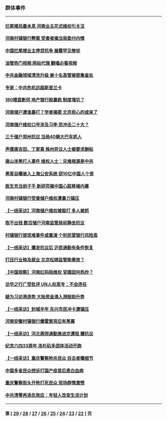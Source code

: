 ### 群体事件
---
#### [烂尾楼风暴未息 河南业主花式维权引关注](../../pages/ncid279/n13794519.md?08050445) 
#### [河南村镇银行弊案 受害者揭当局垫付内情](../../pages/ncid279/n13791990.md?08050445) 
#### [中国烂尾楼业主停贷抗争 展露罕见惨状](../../pages/ncid279/n13787794.md?08050445) 
#### [油管热门视频 网站代理 翻墙必看视频](http://209.222.30.114:81/youtube.html?08050445)
#### [中共金融领域清洗升级 逾十名高管被密集查处](../../pages/ncid279/n13782694.md?08050445) 
#### [专家：中共危机远超斯里兰卡](../../pages/ncid279/n13782248.md?08050445) 
#### [180楼盘断供 地产银行股暴跌 制度埋坑？](../../pages/ncid279/n13780778.md?08050445) 
#### [河南储户遭谁暴打？学者揭密 北京担心的或来了](../../pages/ncid279/n13779407.md?08050445) 
#### [河南储户维权口号涉及习李 恐冲击二十大？](../../pages/ncid279/n13778148.md?08050445) 
#### [三千储户郑州抗议 当局40辆大巴车抓人](../../pages/ncid279/n13777593.md?08050445) 
#### [声援唐吉田、丁家喜 株州异议人士被要求删帖](../../pages/ncid279/n13775534.md?08050445) 
#### [唐山涉黑打人事件 维权人士：灾难根源是中共](../../pages/ncid279/n13773534.md?08050445) 
#### [黑客自曝骇入上海公安系统 窃10亿中国人个资](../../pages/ncid279/n13773395.md?08050445) 
#### [医生充当刽子手 新研究揭中国心脏移植内幕](../../pages/ncid279/n13772291.md?08050445) 
#### [河南村镇银行受害储户维权遭暴力镇压](../../pages/ncid279/n13770841.md?08050445) 
#### [【一线采访】河南储户维权被殴打 多人被抓](../../pages/ncid279/n13768629.md?08050445) 
#### [取不出钱 数百储户河南监管局前静坐抗议](../../pages/ncid279/n13767198.md?08050445) 
#### [村镇银行提现难事件或重演 个别民营银行风险高](../../pages/ncid279/n13764495.md?08050445) 
#### [【一线采访】爆发抗议后 沪昆通勤有条件恢复](../../pages/ncid279/n13763504.md?08050445) 
#### [打压行业殃及就业 北京松绑监管能奏效？](../../pages/ncid279/n13761130.md?08050445) 
#### [【中国观察】河南红码阻维权 官媒因何热炒？](../../pages/ncid279/n13760146.md?08050445) 
#### [访华之行广受批评 UN人权高专：不会连任](../../pages/ncid279/n13758655.md?08050445) 
#### [疑为习访港造势 大陆资金涌入港股助升势](../../pages/ncid279/n13756127.md?08050445) 
#### [【一线采访】封城半年 东兴市民冲卡遭镇压](../../pages/ncid279/n13754277.md?08050445) 
#### [河南安徽村镇银行爆雷案背后有黑幕](../../pages/ncid279/n13754230.md?08050445) 
#### [【一线采访】河北燕郊通勤族进京遭阻 爆抗议](../../pages/ncid279/n13749999.md?08050445) 
#### [纪念六四33周年 洛杉矶多团体活动开跑](../../pages/ncid279/n13749760.md?08050445) 
#### [【一线采访】重庆警察枪杀民众 目击者曝细节](../../pages/ncid279/n13749360.md?08050445) 
#### [中国多省民众控诉打国产疫苗后患白血病](../../pages/ncid279/n13748740.md?08050445) 
#### [重庆警察街头开枪打死民众 现场群情激愤](../../pages/ncid279/n13749070.md?08050445) 
#### [中共清零再添负效应：年轻人改变生活计划](../../pages/ncid279/n13748102.md?08050445) 

---
#### 第 [ [29](./29.md?08050445) / [28](./28.md?08050445) / [27](./27.md?08050445) / [26](./26.md?08050445) / [25](./25.md?08050445) / [24](./24.md?08050445) / [23](./23.md?08050445) / [22](./22.md?08050445) ] 页
